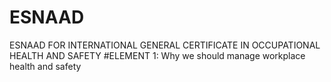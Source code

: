# ESNAAD
ESNAAD FOR INTERNATIONAL GENERAL CERTIFICATE IN OCCUPATIONAL HEALTH AND SAFETY
#ELEMENT 1:
Why we should manage workplace health and safety

